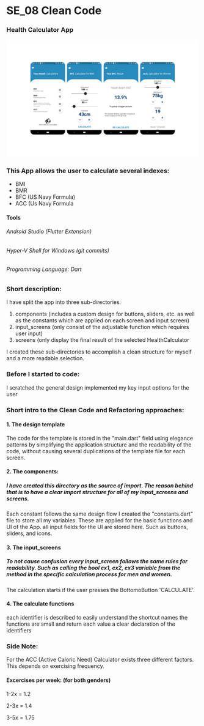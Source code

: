 # SE_08 Clean Code

### Health Calculator App
![](images/appSlides.png)
### This App allows the user to calculate several indexes:
- BMI
- BMR
- BFC (US Navy Formula)
- ACC (Us Navy Formula

#### Tools
###### Android Studio (Flutter Extension)
###### Hyper-V Shell for Windows (git commits)
###### Programming Language: Dart

### Short description:
I have split the app into three sub-directories.
  1. components (includes a custom design for buttons, sliders, etc. as well as the constants which are applied on each screen and input screen)
  2. input_screens (only consist of the adjustable function which requires user input)
  3. screens (only display the final result of the selected HealthCalculator
  
I created these sub-directories to accomplish a clean structure for myself and a more readable selection.


### Before I started to code:
I scratched the general design
implemented my key input options for the user
### Short intro to the Clean Code and Refactoring approaches:
#### 1. The design template
The code for the template is stored in the "main.dart" field using elegance patterns by simplifying the application structure and the readability of the code, without causing several duplications of the template file for each screen.

#### 2. The components:
##### I have created this directory as the source of import. The reason behind that is to have a clear import structure for all of my input_screens and screens.
Each constant follows the same design flow 
I created the "constants.dart" file to store all my variables. These are applied for the basic functions and UI of the App.
all input fields for the UI are stored here. Such as buttons, sliders, and icons. 

#### 3. The input_screens
##### To not cause confusion every input_screen follows the same rules for readability. Such as calling the bool ex1, ex2, ex3 variable from the method in the specific calculation process for men and women.
The calculation starts if the user presses the BottomoButton 'CALCULATE'. 

#### 4. The calculate functions
each identifier is described to easily understand the shortcut names
the functions are small and return each value
a clear declaration of the identifiers

### Side Note:
For the ACC (Active Caloric Need) Calculator exists three different factors. This depends on exercising frequency.
#### Excercises per week: (for both genders)
1-2x = 1.2

2-3x = 1.4

3-5x = 1.75
